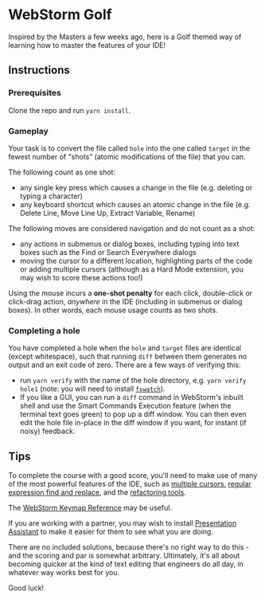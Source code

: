 # WebStorm Golf
Inspired by the Masters a few weeks ago, here is a Golf themed way of learning how to master the features of your IDE!

## Instructions
### Prerequisites
Clone the repo and run `yarn install`.

### Gameplay
Your task is to convert the file called `hole` into the one called `target` in the fewest number of "shots" (atomic modifications of the file) that you can. 

The following count as one shot:
- any single key press which causes a change in the file (e.g. deleting or typing a character)
- any keyboard shortcut which causes an atomic change in the file (e.g. Delete Line, Move Line Up, Extract Variable, Rename)

The following moves are considered navigation and do not count as a shot:
- any actions in submenus or dialog boxes, including typing into text boxes such as the Find or Search Everywhere dialogs
- moving the cursor to a different location, highlighting parts of the code or adding multiple cursors  (although as a Hard Mode extension, you may wish to score these actions too!)

Using the mouse incurs a **one-shot penalty** for each click, double-click or click-drag action, _anywhere_ in the IDE (including in submenus or dialog boxes). In other words, each mouse usage counts as two shots.

### Completing a hole
You have completed a hole when the `hole` and `target` files are identical (except whitespace), such that running `diff` between them generates no output and an exit code of zero. There are a few ways of verifying this:
* run `yarn verify` with the name of the hole directory, e.g. `yarn verify hole1`
(note: you will need to install [`fswatch`](https://github.com/emcrisostomo/fswatch)).
* If you like a GUI, you can run a `diff` command in WebStorm's inbuilt shell and use the Smart Commands Execution feature (when the terminal text goes green) to pop up a diff window. You can then even edit the hole file in-place in the diff window if you want, for instant (if noisy) feedback.

## Tips
To complete the course with a good score, you'll need to make use of many of the most powerful features of the IDE, such as [multiple cursors](https://www.jetbrains.com/webstorm/guide/tips/multi-cursor/), [regular expression find and replace](https://www.jetbrains.com/help/webstorm/tutorial-finding-and-replacing-text-using-regular-expressions.html), and the [refactoring tools](https://www.jetbrains.com/help/webstorm/refactoring-source-code.html).

The [WebStorm Keymap Reference](https://resources.jetbrains.com/storage/products/webstorm/docs/WebStorm_ReferenceCard.pdf) may be useful.

If you are working with a partner, you may wish to install [Presentation Assistant](https://plugins.jetbrains.com/plugin/7345-presentation-assistant) to make it easier for them to see what you are doing.

There are no included solutions, because there's no right way to do this - and the scoring and par is somewhat arbitrary. Ultimately, it's all about becoming quicker at the kind of text editing that engineers do all day, in whatever way works best for you.

Good luck!

